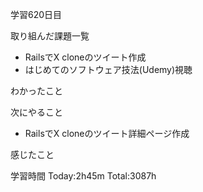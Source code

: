 学習620日目

取り組んだ課題一覧

- RailsでX cloneのツイート作成
- はじめてのソフトウェア技法(Udemy)視聴

わかったこと

次にやること

- RailsでX cloneのツイート詳細ページ作成

感じたこと

学習時間 Today:2h45m Total:3087h